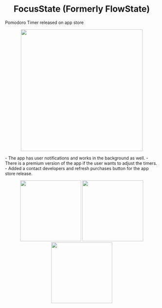 <h1 align="center">FocusState (Formerly FlowState)</h1>
Pomodoro Timer released on app store
<p align="center">
  <img src="https://github.com/Dre00dev/FlowState/assets/109707956/ad9bd4d9-5fbc-4a4c-8945-1c125a40e99e" width="400"/>
</p>
- The app has user notifications and works in the background as well.  
- There is a premium version of the app if the user wants to adjust the timers.
- Added a contact developers and refresh purchases button for the app store release.
<p align="center">
  <img src="https://github.com/Dre00dev/FlowState/assets/109707956/872f6e53-9649-456f-9619-901d88a28f54" width="200" />
  <img src="https://github.com/Dre00dev/FlowState/assets/109707956/3cf6d0ba-c59c-40ea-9b35-a549ce2acc7a" width="200" />
  <img src="https://github.com/Dre00dev/FlowState/assets/109707956/df2bf9d6-7844-418a-ab1c-d985c12cb0cb" width="200" />
</p>
